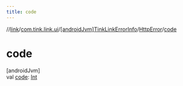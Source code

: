 ```yaml
---
title: code
---
```

//[link](../../../../index.html)/[com.tink.link.ui](../../index.html)/[[androidJvm]TinkLinkErrorInfo](../index.html)/[HttpError](index.html)/[code](code.html)



# code



[androidJvm]\
val [code](code.html): [Int](https://kotlinlang.org/api/latest/jvm/stdlib/kotlin/-int/index.html)




